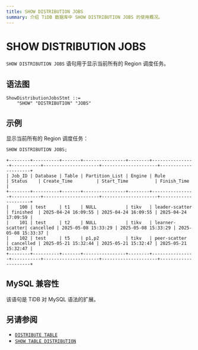 ```yaml
---
title: SHOW DISTRIBUTION JOBS
summary: 介绍 TiDB 数据库中 SHOW DISTRIBUTION JOBS 的使用概况。
---
```


# SHOW DISTRIBUTION JOBS

`SHOW DISTRIBUTION JOBS` 语句用于显示当前所有的 Region 调度任务。

## 语法图

```ebnf+diagram
ShowDistributionJobsStmt ::=
    "SHOW" "DISTRIBUTION" "JOBS"
```

## 示例

显示当前所有的 Region 调度任务：

```sql
SHOW DISTRIBUTION JOBS;
```

```
+--------+----------+-------+----------------+--------+----------------+-----------+---------------------+---------------------+---------------------+
| Job_ID | Database | Table | Partition_List | Engine | Rule           | Status    | Create_Time         | Start_Time          | Finish_Time         |
+--------+----------+-------+----------------+--------+----------------+-----------+---------------------+---------------------+---------------------+
|    100 | test     | t1    | NULL           | tikv   | leader-scatter | finished  | 2025-04-24 16:09:55 | 2025-04-24 16:09:55 | 2025-04-24 17:09:59 |
|    101 | test     | t2    | NULL           | tikv   | learner-scatter| cancelled | 2025-05-08 15:33:29 | 2025-05-08 15:33:29 | 2025-05-08 15:33:37 |
|    102 | test     | t5    | p1,p2          | tikv   | peer-scatter   | cancelled | 2025-05-21 15:32:44 | 2025-05-21 15:32:47 | 2025-05-21 15:32:47 |
+--------+----------+-------+----------------+--------+----------------+-----------+---------------------+---------------------+---------------------+
```

## MySQL 兼容性

该语句是 TiDB 对 MySQL 语法的扩展。

## 另请参阅

- [`DISTRIBUTE TABLE`](/sql-statements/sql-statement-distribute-table.md)
- [`SHOW TABLE DISTRIBUTION`](/sql-statements/sql-statement-show-table-distribution.md)